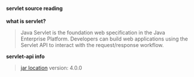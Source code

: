#### servlet source reading

**what is servlet?**
> Java Servlet is the foundation web specification in the Java Enterprise Platform. 
> Developers can build web applications using the Servlet API to interact with 
> the request/response workflow.

**servlet-api info**
> [jar location](https://mvnrepository.com/artifact/javax.servlet/javax.servlet-api)
> version: 4.0.0
